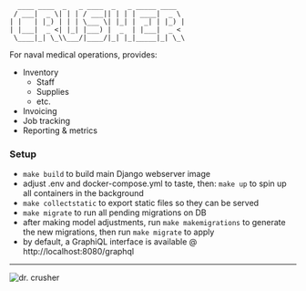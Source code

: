 ```
  ____ ____  _   _ ____  _   _ _____ ____
 / ___|  _ \| | | / ___|| | | | ____|  _ \
| |   | |_) | | | \___ \| |_| |  _| | |_) |
| |___|  _ <| |_| |___) |  _  | |___|  _ <
 \____|_| \_\\___/|____/|_| |_|_____|_| \_\
```

For naval medical operations, provides:

* Inventory
  * Staff
  * Supplies
  * etc.
* Invoicing
* Job tracking
* Reporting & metrics

### Setup
* `make build` to build main Django webserver image
* adjust .env and docker-compose.yml to taste, then: `make up` to spin up all containers in the background
* `make collectstatic` to export static files so they can be served
* `make migrate` to run all pending migrations on DB
* after making model adjustments, run `make makemigrations` to generate the new migrations, then run `make migrate` to apply
* by default, a GraphiQL interface is available @ http://localhost:8080/graphql

---
![dr. crusher](https://live.staticflickr.com/4856/45142715954_8f50020329.jpg)

